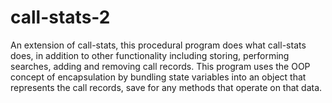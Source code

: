 call-stats-2
============

An extension of call-stats, this procedural program does what call-stats does, in addition to other functionality including storing, performing searches, adding and removing call records. This program uses the OOP concept of encapsulation by bundling state variables into an object that represents the call records, save for any methods that operate on that data. 
